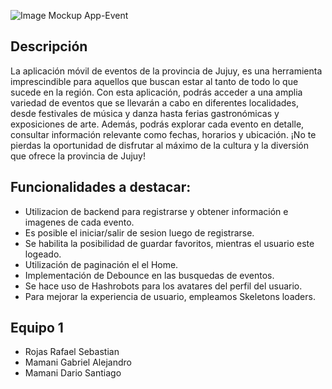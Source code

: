 ![Image Mockup App-Event](https://raw.githubusercontent.com/sebasr41/pilis-fswd-mod5-Rojas-Mamani-Mamani/main/assets/Mockup.png)

## Descripción

La aplicación móvil de eventos de la provincia de Jujuy, es una herramienta imprescindible para aquellos que buscan estar al tanto de todo lo que sucede en la región. Con esta aplicación, podrás acceder a una amplia variedad de eventos que se llevarán a cabo en diferentes localidades, desde festivales de música y danza hasta ferias gastronómicas y exposiciones de arte. Además, podrás explorar cada evento en detalle, consultar información relevante como fechas, horarios y ubicación.
¡No te pierdas la oportunidad de disfrutar al máximo de la cultura y la diversión que ofrece la provincia de Jujuy!

## Funcionalidades a destacar: 

- Utilizacion de backend para registrarse y obtener información e imagenes de cada evento.
- Es posible el iniciar/salir de sesion luego de registrarse.
- Se habilita la posibilidad de guardar favoritos, mientras el usuario este logeado.
- Utilización de paginación el el Home.
- Implementación de Debounce en las busquedas de eventos.
- Se hace uso de Hashrobots para los avatares del perfil del usuario.
- Para mejorar la experiencia de usuario, empleamos Skeletons loaders.

## Equipo 1

- Rojas Rafael Sebastian 
- Mamani Gabriel Alejandro  
- Mamani Dario Santiago
